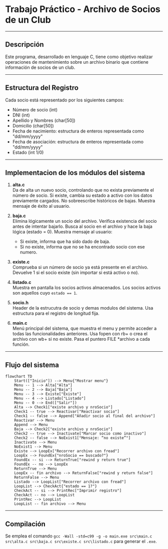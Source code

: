 # Trabajo Práctico - Archivo de Socios de un Club

---

## Descripción

Este programa, desarrollado en lenguaje C, tiene como objetivo realizar operaciones de mantenimiento sobre un archivo binario que contiene información de socios de un club. 

---

## Estructura del Registro

Cada socio está representado por los siguientes campos:

- Número de socio (int)
- DNI (int)
- Apellido y Nombres (char[50])
- Domicilio (char[50])
- Fecha de nacimiento: estructura de enteros representada como "dd/mm/yyyy"
- Fecha de asociación: estructura de enteros representada como "dd/mm/yyyy"
- Estado (int 1/0)

---

## Implementacion de los módulos del sistema

1. **alta.c**  
   Da de alta un nuevo socio, controlando que no exista previamente el número de socio.
   Si existe, cambia su estado a activo con los datos previamente cargados.
   No sobreescribe históricos de bajas.
   Muestra mensaje de éxito al usuario.

3. **baja.c**  
   Elimina lógicamente un socio del archivo.
   Verifica existencia del socio antes de intentar bajarlo.
   Busca al socio en el archivo y hace la baja lógica (estado = 0).
   Muestra mensaje al usuario:
   - Si existe, informa que ha sido dado de baja.
   - Si no existe, informa que no se ha encontrado socio con ese numero. 

5. **existe.c**  
   Comprueba si un número de socio ya está presente en el archivo.
   Devuelve 1 si el socio existe (sin importar si está activo o no).

7. **listado.c**  
   Muestra en pantalla los socios activos almacenados.
   Los socios activos son aquellos cuyo `estado == 1`.

9. **socio.h**  
   Header de la estrucutra de socio y demas modulos del sistema.
   Usa estructura para el registro de longitud fija.

11. **main.c**  
   Menú principal del sistema, que muestra el menu y permite acceder a todas las funcionalidades anteriores.
   Usa fopen con rb+ o crea el archivo con wb+ si no existe.
   Pasa el puntero FILE *archivo a cada función.

---

## Flujo del sistema
````mermaid
flowchart TD
    Start(["Inicio"]) --> Menu{"Mostrar menu"}
    Menu -- 1 --> Alta["Alta"]
    Menu -- 2 --> Baja["Baja"]
    Menu -- 3 --> Existe["Existe"]
    Menu -- 4 --> Listado["Listado"]
    Menu -- 0 --> End(["Salir"])
    Alta --> Check1["existe archivo y nroSocio"]
    Check1 -- true --> Reactivar["Reactivar socio"]
    Check1 -- false --> Append["Añadir socio al final del archivo"]
    Reactivar --> Menu
    Append --> Menu
    Baja --> Check2["existe archivo y nroSocio"]
    Check2 -- true --> Inactivate["Marcar socio como inactivo"]
    Check2 -- false --> NoExist1["Mensaje: “no existe”"]
    Inactivate --> Menu
    NoExist1 --> Menu
    Existe --> LoopEx["Recorrer archivo con fread"]
    LoopEx --> FoundEx{"nroSocio == buscado?"}
    FoundEx -- si --> ReturnTrue["rewind y return true"]
    FoundEx -- no --> LoopEx
    ReturnTrue --> Menu
    LoopEx -- fin archivo --> ReturnFalse["rewind y return false"]
    ReturnFalse --> Menu
    Listado --> LoopList["Recorrer archivo con fread"]
    LoopList --> CheckAct{"estado == 1?"}
    CheckAct -- si --> PrintRec["Imprimir registro"]
    CheckAct -- no --> LoopList
    PrintRec --> LoopList
    LoopList -- fin archivo --> Menu
````

---

## Compilación

Se emplea el comando `gcc -Wall -std=c99 -g -o main.exe src\main.c src\alta.c src\baja.c src\existe.c src\listado.c` para generar el `.exe`.

